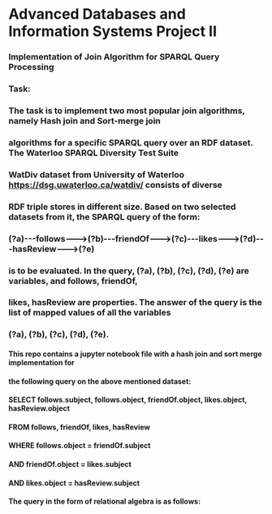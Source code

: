 # Advanced Databases and Information Systems Project II 
### Implementation of Join Algorithm for SPARQL Query Processing

### Task:
### The task is to implement two most popular join algorithms, namely Hash join and Sort-merge join
### algorithms for a specific SPARQL query over an RDF dataset. The Waterloo SPARQL Diversity Test Suite
### WatDiv dataset from University of Waterloo https://dsg.uwaterloo.ca/watdiv/ consists of diverse
### RDF triple stores in different size. Based on two selected datasets from it, the SPARQL query of the form:
### (?a)---follows--->(?b)---friendOf--->(?c)---likes--->(?d)---hasReview--->(?e)
### is to be evaluated. In the query, (?a), (?b), (?c), (?d), (?e) are variables, and follows, friendOf,
### likes, hasReview are properties. The answer of the query is the list of mapped values of all the variables
### (?a), (?b), (?c), (?d), (?e).

#### This repo contains a jupyter notebook file with a hash join and sort merge implementation for 
#### the following query on the above mentioned dataset:
#### SELECT follows.subject, follows.object, friendOf.object, likes.object, hasReview.object
#### FROM follows, friendOf, likes, hasReview
#### WHERE follows.object = friendOf.subject
#### AND friendOf.object = likes.subject
#### AND likes.object = hasReview.subject
#### The query in the form of relational algebra is as follows:
